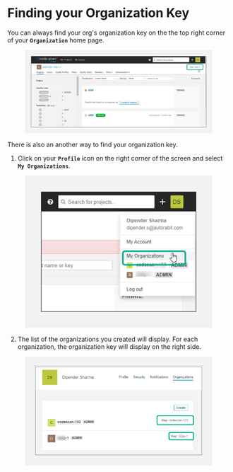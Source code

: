 # Finding your Organization Key

You can always find your org's organization key on the the top right corner of your **`Organization`** home page.

<figure><img src="../../../../.gitbook/assets/image (34) (1) (1) (1) (1) (1) (1) (1).png" alt=""><figcaption></figcaption></figure>

There is also an another way to find your organization key.

1. Click on your **`Profile`** icon on the right corner of the screen and select **`My Organizations`**.

<figure><img src="../../../../.gitbook/assets/image (35) (1) (1) (1) (1) (1) (1) (1).png" alt=""><figcaption></figcaption></figure>

2. The list of the organizations you created will display. For each organization, the organization key will display on the right side.

<figure><img src="../../../../.gitbook/assets/image (36) (1) (1) (1) (1) (1) (1) (1).png" alt="" width="557"><figcaption></figcaption></figure>
